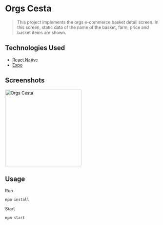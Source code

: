 # Orgs Cesta
> This project implements the orgs e-commerce basket detail screen. In this screen, static data of the name of the basket, farm, price and basket items are shown.

## Technologies Used
- [React Native](https://reactnative.dev/)
- [Expo](https://expo.dev/)

## Screenshots
<img alt="Orgs Cesta" src="./readme-files/screenshot.gif" width="250"/>


## Usage

Run
```
npm install
```

Start
```
npm start
```
